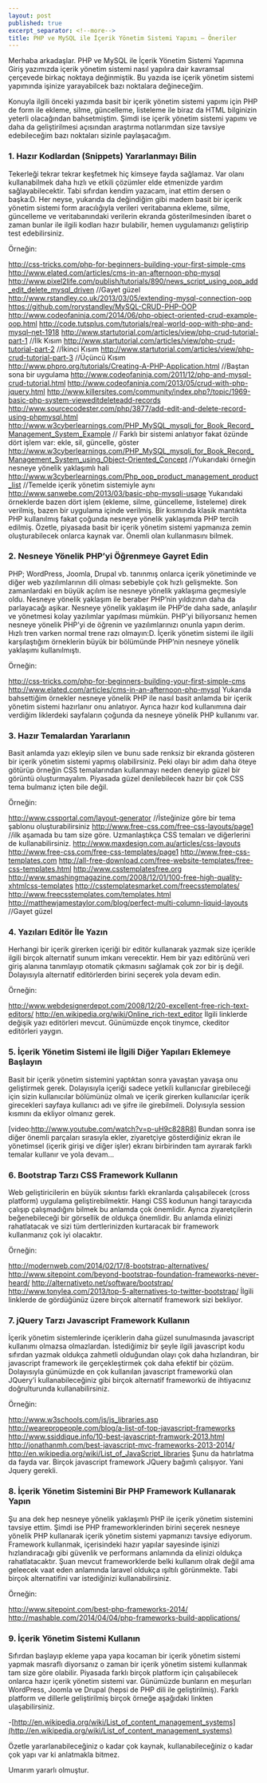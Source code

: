 ```yaml
---
layout: post
published: true
excerpt_separator: <!--more-->
title: PHP ve MySQL ile İçerik Yönetim Sistemi Yapımı – Öneriler
---
```

Merhaba arkadaşlar. PHP ve MySQL ile İçerik Yönetim Sistemi Yapımına Giriş yazımızda içerik yönetim sistemi nasıl yapılıra dair kavramsal çerçevede birkaç noktaya değinmiştik. Bu yazıda ise içerik yönetim sistemi yapımında işinize yarayabilcek bazı noktalara değineceğim.

Konuyla ilgili önceki yazımda basit bir içerik yönetim sistemi yapımı için PHP de form ile ekleme, silme, güncelleme, listeleme ile biraz da HTML bilginizin yeterli olacağından bahsetmiştim. Şimdi ise içerik yönetim sistemi yapımı ve daha da geliştirilmesi açısından araştırma notlarımdan size tavsiye edebileceğim bazı noktaları sizinle paylaşacağım.

<!--more-->

### 1. Hazır Kodlardan (Snippets) Yararlanmayı Bilin
Tekerleği tekrar tekrar keşfetmek hiç kimseye fayda sağlamaz. Var olanı kullanabilmek daha hızlı ve etkili çözümler elde etmenizde yardım sağlayabilecektir. Tabi sıfırdan kendim yazacam, inat ettim dersen o başka:D. Her neyse, yukarıda da değindiğim gibi madem basit bir içerik yönetim sistemi form aracılığıyla verileri veritabanına ekleme, silme, güncelleme ve veritabanındaki verilerin ekranda gösterilmesinden ibaret o zaman bunlar ile ilgili kodları hazır bulabilir, hemen uygulamanızı geliştirip test edebilirsiniz.

Örneğin:

http://css-tricks.com/php-for-beginners-building-your-first-simple-cms
http://www.elated.com/articles/cms-in-an-afternoon-php-mysql
http://www.pixel2life.com/publish/tutorials/890/news_script_using_oop_add_edit_delete_mysql_driven //Gayet güzel
http://www.rstandley.co.uk/2013/03/05/extending-mysql-connection-oop
https://github.com/rorystandley/MySQL-CRUD-PHP-OOP
http://www.codeofaninja.com/2014/06/php-object-oriented-crud-example-oop.html
http://code.tutsplus.com/tutorials/real-world-oop-with-php-and-mysql–net-1918
http://www.startutorial.com/articles/view/php-crud-tutorial-part-1  //İlk Kısım
http://www.startutorial.com/articles/view/php-crud-tutorial-part-2  //İkinci Kısım
http://www.startutorial.com/articles/view/php-crud-tutorial-part-3  //Üçüncü Kısım
http://www.phpro.org/tutorials/Creating-A-PHP-Application.html  //Baştan sona bir uygulama
http://www.codeofaninja.com/2011/12/php-and-mysql-crud-tutorial.html
http://www.codeofaninja.com/2013/05/crud-with-php-jquery.html
http://www.killersites.com/community/index.php?/topic/1969-basic-php-system-vieweditdeleteadd-records
http://www.sourcecodester.com/php/3877/add-edit-and-delete-record-using-phpmysql.html
http://www.w3cyberlearnings.com/PHP_MySQL_mysqli_for_Book_Record_Management_System_Example // Farklı bir sistemi anlatıyor fakat özünde dört işlem var: ekle, sil, güncelle, göster
http://www.w3cyberlearnings.com/PHP_MySQL_mysqli_for_Book_Record_Management_System_using_Object-Oriented_Concept  //Yukarıdaki örneğin nesneye yönelik yaklaşımlı hali
http://www.w3cyberlearnings.com/Php_oop_product_management_product_list //Temelde içerik yönetim sistemiyle aynı
http://www.sanwebe.com/2013/03/basic-php-mysqli-usage
Yukarıdaki örneklerde bazen dört işlem (ekleme, silme, güncelleme, listeleme) direk verilmiş, bazen bir uygulama içinde verilmiş. Bir kısmında klasik mantıkta PHP kullanılmış fakat çoğunda nesneye yönelik yaklaşımda PHP tercih edilmiş. Özetle, piyasada basit bir içerik yönetim sistemi yapmanıza zemin oluşturabilecek onlarca kaynak var. Önemli olan kullanmasını bilmek.

### 2. Nesneye Yönelik PHP’yi Öğrenmeye Gayret Edin

PHP; WordPress, Joomla, Drupal vb. tanınmış onlarca içerik yönetiminde ve diğer web yazılımlarının dili olması sebebiyle çok hızlı gelişmekte. Son zamanlardaki en büyük açılım ise nesneye yönelik yaklaşıma geçmesiyle oldu. Nesneye yönelik yaklaşım ile beraber PHP’nin yıldızının daha da parlayacağı aşikar. Nesneye yönelik yaklaşım ile PHP’de daha sade, anlaşılır ve yönetmesi kolay yazılımlar yapılması mümkün. PHP’yi biliyorsanız hemen nesneye yönelik PHP’yi de öğrenin ve yazılımlarınızı onunla yapın derim. Hızlı tren varken normal trene razı olmayın:D. İçerik yönetim sistemi ile ilgili karşılaştığım örneklerin büyük bir bölümünde PHP’nin nesneye yönelik yaklaşımı kullanılmıştı.

Örneğin:

http://css-tricks.com/php-for-beginners-building-your-first-simple-cms
http://www.elated.com/articles/cms-in-an-afternoon-php-mysql
Yukarıda bahsettiğim örnekler nesneye yönelik PHP ile nasıl basit anlamda bir içerik yönetim sistemi hazırlanır onu anlatıyor. Ayrıca hazır kod kullanımına dair verdiğim liklerdeki sayfaların çoğunda da nesneye yönelik PHP kullanımı var.

### 3. Hazır Temalardan Yararlanın

Basit anlamda yazı ekleyip silen ve bunu sade renksiz bir ekranda gösteren bir içerik yönetim sistemi yapmış olabilirsiniz. Peki olayı bir adım daha öteye götürüp örneğin CSS temalarından kullanmayı neden deneyip güzel bir görüntü oluşturmayalım. Piyasada güzel denilebilecek hazır bir çok CSS tema bulmanız içten bile değil.

Örneğin: 

http://www.cssportal.com/layout-generator  //İsteğinize göre bir tema şablonu oluşturabilirsiniz
http://www.free-css.com/free-css-layouts/page1  //ilk aşamada bu tam size göre. Uzmanlaştıkça CSS temaları ve diğerlerini de kullanabilirsiniz.
http://www.maxdesign.com.au/articles/css-layouts
http://www.free-css.com/free-css-templates/page1
http://www.free-css-templates.com
http://all-free-download.com/free-website-templates/free-css-templates.html
http://www.csstemplatesfree.org
http://www.smashingmagazine.com/2008/12/01/100-free-high-quality-xhtmlcss-templates
http://csstemplatesmarket.com/freecsstemplates/
http://www.freecsstemplates.com/templates.html
http://matthewjamestaylor.com/blog/perfect-multi-column-liquid-layouts  //Gayet güzel

### 4. Yazıları Editör İle Yazın

Herhangi bir içerik girerken içeriği bir editör kullanarak yazmak size içerikle ilgili birçok alternatif sunum imkanı verecektir. Hem bir yazı editörünü veri giriş alanına tanımlayıp otomatik çıkmasını sağlamak çok zor bir iş değil. Dolayısıyla alternatif editörlerden birini seçerek yola devam edin.

Örneğin:

http://www.webdesignerdepot.com/2008/12/20-excellent-free-rich-text-editors/
http://en.wikipedia.org/wiki/Online_rich-text_editor
İlgili linklerde değişik yazı editörleri mevcut. Günümüzde ençok tinymce, ckeditor editörleri yaygın.

### 5. İçerik Yönetim Sistemi ile İlgili Diğer Yapıları Eklemeye Başlayın

Basit bir içerik yönetim sistemini yaptıktan sonra yavaştan yavaşa onu geliştirmek gerek. Dolayısıyla içeriği sadece yetkili kullanıcılar girebileceği için sizin kullanıcılar bölümünüz olmalı ve içerik girerken kullanıcılar içerik girecekleri sayfaya kullanıcı adı ve şifre ile girebilmeli. Dolyısıyla session kısmını da  ekliyor olmanız gerek.

[video:http://www.youtube.com/watch?v=p-uH9c828R8]
Bundan sonra ise diğer önemli parçaları sırasıyla ekler, ziyaretçiye gösterdiğiniz ekran ile yönetimsel (içerik girişi ve diğer işler) ekranı birbirinden tam ayırarak farklı temalar kullanır ve yola devam…

### 6.  Bootstrap Tarzı CSS Framework Kullanın

Web geliştiricilerin en büyük sıkıntısı farklı ekranlarda çalışabilecek (cross platform) uygulama geliştirebilmektir. Hangi CSS kodunun hangi tarayıcıda çalışıp çalışmadığını bilmek bu anlamda çok önemlidir. Ayrıca ziyaretçilerin beğenebileceği bir görsellik de oldukça önemlidir. Bu anlamda elinizi rahatlatacak ve sizi tüm dertlerinizden kurtaracak bir framework kullanmanız çok iyi olacaktır.

Örneğin:

http://modernweb.com/2014/02/17/8-bootstrap-alternatives/
http://www.sitepoint.com/beyond-bootstrap-foundation-frameworks-never-heard/
http://alternativeto.net/software/bootstrap/
http://www.tonylea.com/2013/top-5-alternatives-to-twitter-bootstrap/
İlgili linklerde de gördüğünüz üzere birçok alternatif framework sizi bekliyor.

### 7.  jQuery Tarzı Javascript Framework Kullanın

İçerik yönetim sistemlerinde içeriklerin daha güzel sunulmasında javascript kullanımı olmazsa olmazlardan. İstediğimiz bir şeyle ilgili javascript kodu sıfırdan yazmak oldukça zahmetli olduğundan olayı çok daha hızlandıran, bir javascript framework ile gerçekleştirmek çok daha efektif bir çözüm. Dolayısıyla günümüzde en çok kullanılan javascript frameworkü  olan JQuery’i kullanabileceğiniz gibi birçok alternatif frameworkü de ihtiyacınız doğrulturunda kullanabilirsiniz.

Örneğin:

http://www.w3schools.com/js/js_libraries.asp
http://wearepropeople.com/blog/a-list-of-top-javascript-frameworks
http://www.ssiddique.info/10-best-javascript-framwork-2013.html
http://jonathanmh.com/best-javascript-mvc-frameworks-2013-2014/
http://en.wikipedia.org/wiki/List_of_JavaScript_libraries
Şunu da hatırlatma da fayda var. Birçok javascript framework JQuery bağımlı çalışıyor. Yani Jquery gerekli.

### 8. İçerik Yönetim Sistemini Bir PHP Framework Kullanarak Yapın

Şu ana dek hep nesneye yönelik yaklaşımlı PHP ile içerik yönetim sistemini tavsiye ettim. Şimdi ise PHP frameworklerinden birini seçerek nesneye yönelik PHP kullanarak içerik yönetim sistemi yapmanızı tavsiye ediyorum. Framework kullanmak, içerisindeki hazır yapılar sayesinde işinizi hızlandıracağı gibi güvenlik ve performans anlamında da elinizi oldukça rahatlatacaktır. Şuan mevcut frameworklerde belki kullanım olrak değil ama geleecek vaat eden anlamında laravel oldukça ışıltılı görünmekte. Tabi birçok alternatifini var istediğinizi kullanabilirsiniz.

Örneğin:

http://www.sitepoint.com/best-php-frameworks-2014/
http://mashable.com/2014/04/04/php-frameworks-build-applications/

### 9. İçerik Yönetim Sistemi Kullanın

Sıfırdan başlayıp ekleme yapa yapa kocaman bir içerik yönetim sistemi yapmak masraflı diyorsanız o zaman bir içerik yönetim sistemi kullanmak tam size göre olabilir. Piyasada farklı birçok platform için çalışabilecek onlarca hazır içerik yönetim sistemi var. Günümüzde bunların en meşurları WordPress, Joomla ve Drupal (hepsi de PHP dili ile geliştirilmiş). Farklı platform ve dillerle geliştirilmiş birçok örneğe aşağıdaki  linkten ulaşabilirsiniz.

-[http://en.wikipedia.org/wiki/List_of_content_management_systems](http://en.wikipedia.org/wiki/List_of_content_management_systems)

Özetle yararlanabileceğiniz o kadar çok kaynak, kullanabileceğiniz o kadar çok yapı var ki anlatmakla bitmez.

Umarım yararlı olmuştur.
